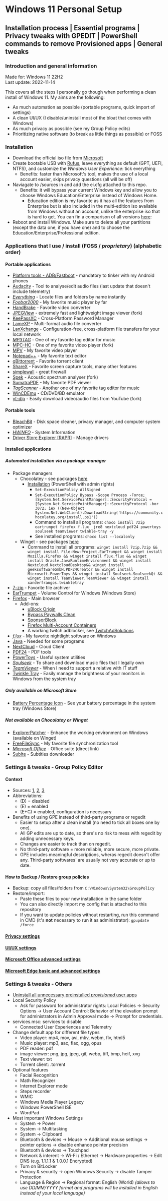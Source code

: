 # Windows 11 Personal Setup
## Installation process | Essential programs | Privacy tweaks with GPEDIT | PowerShell commands to remove Provisioned apps | General tweaks

### Introduction and general information
Made for: Windows 11 22H2  
Last update: 2022-11-14

This covers all the steps I personally go though when performing a clean install of Windows 11. My aims are the following:
- As much automation as possible (portable programs, quick import of settings)
- A clean UI/UX (I disable/uninstall most of the bloat that comes with Windows)
- As much privacy as possible (see my Group Policy edits)
- Prioritizing native software (to break as little things as possible) or FOSS


### Installation
- Download the official iso file from [Microsoft](https://www.microsoft.com/software-download/windows11)
- Create bootable USB with [Rufus](https://rufus.ie/en/), leave everything as default (GPT, UEFI, NTFS), and customize the *Windows User Experience*: tick everything
  - Benefits: faster than Microsoft's tool, makes the use of a local account easier, skips privacy questions (all will be off)
- Naviagate to /sources in and add the ei.cfg attached to this repo.
  - Benefits: it will bypass your current Windows key and allow you to choose Windows Education/Enterprise instead of Windows Home.
  	- Education edition is my favorite as it has all the features from Enterprise but is also included in the multi-edition iso available from Windows without an account, unlike the enterprise iso that is hard to get. You can fin a comparison of all versions [here](https://en.wikipedia.org/wiki/Windows_10_editions#Comparison_chart): 
- Reboot and install Windows. Make sure to delete all your partitions (except the data one, if you have one) and to choose the Education/Enterprise/Professional edition.

### Applications that I use / install (FOSS / *proprietary*) (alphabetic order)
#### Portable applications
- [Platform tools - ADB/Fastboot](https://developer.android.com/studio/releases/platform-tools) - mandatory to tinker with my Android phones
- [Audacity](https://github.com/audacity/audacity/releases/tag/Audacity-3.0.2) - Tool to analyse/edit audio files (last update that doesn't include telemetry)
- [*Everything*](https://www.voidtools.com/) - Locate files and folders by name instantly
- [*Foobar2000*](https://www.foobar2000.org/download) - My favorite music player by far
- [HandBrake](https://handbrake.fr/) - Favorite video converter
- [JPEGView](https://github.com/sylikc/jpegview) - extremely fast and lightweight image viewer (fork)
- [KeePassXC](https://keepassxc.org/download/#windows) - Cross-Platform Password Manager
- [LameXP](https://lamexp.sourceforge.net/page_3.php) - Multi-format audio file converter
- [LanXchange](https://github.com/tfg13/LanXchange) - Configuration-free, cross-platform file transfers for your local network 
- [*MP3TAG*](https://www.mp3tag.de/en/download.html) - One of my favorite tag editor for music
- [MPC-HC](https://github.com/clsid2/mpc-hc) - One of my favorite video player (fork)
- [MPV](https://sourceforge.net/projects/mpv-player-windows/files/64bit-v3/) - My favorite video player
- [Notepad++](https://notepad-plus-plus.org/downloads/) - My favorite text editor
- [qBittorrent](https://www.qbittorrent.org/download.php) - Favorite torrent client
- [ShareX](https://getsharex.com/downloads/) - Favorite screen capture tools, many other features
- [simplewall](https://github.com/henrypp/simplewall/) - great firewall
- [Spek](https://github.com/MikeWang000000/spek-X/) - Acoustic spectrum analyser (fork)
- [SumatraPDF](https://www.sumatrapdfreader.org/download-free-pdf-viewer) - My favorite PDF viewer
- [*TagScanner*](https://www.xdlab.ru/en/) - Another one of my favorite tag editor for music
- [WinCDEmu](https://github.com/sysprogs/WinCDEmu) - CD/DVD/BD emulator
- [yt-dlp](https://github.com/yt-dlp/yt-dlp) - Easily download video/audio files from YouTube (fork)
#### Portable tools
- [BleachBit](https://www.bleachbit.org/download/windows) - Disk space cleaner, privacy manager, and computer system optimizer
- [*HWiNFO*](https://www.hwinfo.com/download/) - System Information
- [Driver Store Explorer [RAPR]](https://github.com/lostindark/DriverStoreExplorer) - Manage drivers
#### Installed applications
##### Automated installation via a package manager
- Package managers
    - Chocolatey - see packages [here](https://community.chocolatey.org/packages)
        - [Installation](https://chocolatey.org/install) (PowerShell with admin rights)
            - `Set-ExecutionPolicy AllSigned`
            - `Set-ExecutionPolicy Bypass -Scope Process -Force; [System.Net.ServicePointManager]::SecurityProtocol = [System.Net.ServicePointManager]::SecurityProtocol -bor 3072; iex ((New-Object System.Net.WebClient).DownloadString('https://community.chocolatey.org/install.ps1'))`
            - Command to install all programs: `choco install 7zip eartrumpet firefox f.lux  jre8 nextcloud pdf24 powertoys soulseek teamviewer twinkle-tray -y`
            - See installed programs: `choco list --localonly`
    - Winget - see packages [here]([https://community.chocolatey.org/packages](https://winget.run/))
    	- Command to install all programs: `winget install 7zip.7zip && winget install File-New-Project.EarTrumpet && winget install Mozilla.Firefox && winget install flux.flux && winget install Oracle.JavaRuntimeEnvironment && winget install Nextcloud.NextcloudDesktop&& winget install geeksoftwareGmbH.PDF24Creator && winget install Microsoft.PowerToys && winget install Soulseek.SoulseekQt && winget install TeamViewer.TeamViewer && winget install xanderfrangos.twinkletray`
- [7-zip](https://www.7-zip.org/download.html) - Favorite file archiver
- [EarTrumpet](https://github.com/File-New-Project/EarTrumpet) - Volume Control for Windows (Windows Store) 
- [Firefox](https://www.mozilla.org/fr/firefox/all/#product-desktop-release) - Main browser
  - Add-ons: 
    - [uBlock Origin](https://addons.mozilla.org/en-US/firefox/addon/ublock-origin/)
    - [Bypass Paywalls Clean](https://addons.mozilla.org/en-US/firefox/addon/bypass-paywalls-clean/)
    - [SponsorBlock](https://addons.mozilla.org/en-US/firefox/addon/sponsorblock/)
    - [Firefox Multi-Account Containers](https://addons.mozilla.org/en-US/firefox/addon/multi-account-containers/)
    - A working twitch adblocker, see [TwitchAdSolutions](https://github.com/pixeltris/TwitchAdSolutions)
- [*f.lux*](https://justgetflux.com/) - My favorite nightlight software on Windows
- [Java](https://www.java.com/en/) - Needed for some programs
- [NextCloud](https://nextcloud.com/install/) - Cloud Client
- [PDF24](https://tools.pdf24.org/fr/creator) - PDF tools
- [PowerToys](https://github.com/microsoft/PowerToys) - Useful system utilities
- [*Soulseek*](https://www.slsknet.org/news/node/1) - To share and download music files that I legally own
- [*TeamViewer*](https://www.teamviewer.com) - When I need to support a relative with IT stuff
- [Twinkle Tray](https://github.com/xanderfrangos/twinkle-tray) - Easily manage the brightness of your monitors in Windows from the system tray 
##### Only available on Microsoft Store
- [Battery Percentage Icon](https://github.com/soleon/Percentage) - See your battery percentage in the system tray (Windows Store)
##### Not available on Chocolatey or Winget
- [ExplorerPatcher](https://github.com/valinet/ExplorerPatcher) - Enhance the working environment on Windows (available on Winget)
- [FreeFileSync](https://freefilesync.org) - My favorite file synchronization tool
- [*Microsoft Office*](https://www.heidoc.net/joomla/technology-science/microsoft/16-office-2021-direct-download-links) - Office suite (direct link)
- [Sublte](https://github.com/tvdburgt/subtle) - Subtitles downloader

### Settings & tweaks - Group Policy Editor
#### Context
- Sources: [1](https://4sysops.com/archives/windows-10-privacy-all-group-policy-settings/), [2](https://www.autoitconsulting.com/files/autoit-win10-telemetry-gpo/W-Win10-TelemetryEnhancedLockdown.htm), [3](https://www.autoitconsulting.com/files/autoit-win10-telemetry-gpo/W-Win10-TelemetryBasicLockdown.htm)  
- Abbreviations:  
	- (D) = disabled  
	- (E) = enabled  
	- (E+C) = enabled, configuration is necessary
- Benefits of using GPE instead of third-party programs or regedit
	- Easier to setup after a clean install (no need to tick all boxes one by one).
	- All GP edits are up to date, so there's no risk to mess with regedit by adding unnecessary keys.
	- Changes are easier to track than on regedit.
	- No third-party software = more reliable, more secure, more private.
	- GPE includes meaningful descriptions, wheras regedit doesn't offer any. Third-party softwares' are usually not very accurate or up to date.

#### How to Backup / Restore group policies
- Backup: copy all files/folders from `C:\Windows\System32\GroupPolicy`
- Restore/import: 
	- Paste these files to your new installation in the same folder
	- You can also directly import my config that is attached to this repository
	- If you want to update policies without restarting, run this command in CMD (it's **not** necessary to run it as administrator): `gpupdate /force`

#### [Privacy settings](https://github.com/Tom4tot/Windows-11-Personal-Setup/blob/main/Group%20Policy%20settings/Privacy%20settings.md)
#### [UI/UX settings](https://github.com/Tom4tot/Windows-11-Personal-Setup/blob/main/Group%20Policy%20settings/UI%20UX%20settings.md)
#### [Microsoft Office advanced settings](https://github.com/Tom4tot/Windows-11-Personal-Setup/blob/main/Group%20Policy%20settings/Microsoft%20Office.md)
#### [Microsoft Edge basic and advanced settings](https://github.com/Tom4tot/Windows-11-Personal-Setup/blob/main/Group%20Policy%20settings/Microsoft%20Edge.md)

### Settings & tweaks - Others
- [Uninstall all unnecessary preinstalled *provisioned* user apps](https://github.com/Tom4tot/Windows-11-Personal-Setup/blob/main/PowerShell%20Commands.md)
- Local Security Policy 
  - Ask for password for administrator rights: Local Policies → Security Options → User Account Control: Behavior of the elevation prompt for administrators in Admin Approval mode → Prompt for credentials. 
- services.msc: services to disable
	- Connected User Experiences and Telemetry
- Change default app for different file types
  - Video player: mp4, mov, avi, mkv, webm, flv, html5
  - Music player: mp3, aac, flac, ogg, opus
  - PDF reader: pdf
  - image viewer: png, jpg, jpeg, gif, webp, tiff, bmp, heif, xvg
  - Text viewer: txt
  - Torrent client: .torrent
- Optional features
  - Facial Recognition
  - Math Recognizer
  - Internet Explorer mode
  - Steps recorder
  - WMIC
  - Windows Media Player Legacy
  - Windows PowerShell ISE
  - WordPad
- Most important Windows Settings
  - System → Power
  - System → Multitasking
  - System → Clipboard
  - Bluetooth & devices → Mouse → Additional mouse settings → pointer options → disable enhance pointer precision
  - Bluetooth & devices → Touchpad
  - Network & interent → Wi-Fi / Ethernet → Hardware properties → Edit DNS (e.g. 1.1.1.1 & 1.0.0.1 Encrypted)
  - Turn on BitLocker
  - Privacy & security → open Windows Security → disable Tamper Protection
  - Language & Region → Regional format: English (World) *(allows to use DD/MM/YYYY format and programs will be installed in English instead of your local language)*
